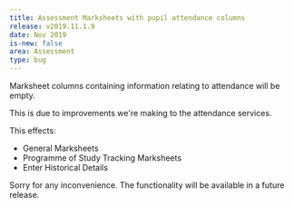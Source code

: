 ```yaml
---
title: Assessment Marksheets with pupil attendance columns 
release: v2019.11.1.9
date: Nov 2019
is-new: false
area: Assessment
type: bug
---
```


Marksheet columns containing information relating to attendance will be empty.

This is due to improvements we're making to the attendance services. 

This effects:

* General Marksheets
* Programme of Study Tracking Marksheets
* Enter Historical Details

Sorry for any inconvenience. The functionality will be available in a future release.
